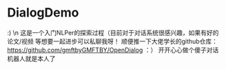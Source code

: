 # DialogDemo
:) \n
这是一个入门NLPer的探索过程（目前对于对话系统很感兴趣，如果有好的论文/视频 等想要一起进步可以私聊我呀！
顺便推一下大佬学长的github仓库：https://github.com/gmftbyGMFTBY/OpenDialog
：）
开开心心做个傻子对话机器人就是本人了
